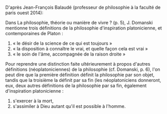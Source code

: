 D'après Jean-François Balaudé (professeur de philosophie à la faculté de paris ouest 2014):

Dans La philosophie, théorie ou manière de vivre ? (p. 5), J. Domanski mentionne trois définitions de la philosophie 
d'inspiration platonicienne, et contemporaines de Platon :

1. « le désir de la science de ce qui est toujours »
2. « la disposition à connaître le vrai, et quelle façon cela est vrai »
3. « le soin de l'âme, accompagnée de la raison droite »

Pour reprendre une distinction faite ultérieurement à propos d'autres définitions (néoplatoniciennes) de la philosophie 
(cf. Domanski, p. 6), l'on peut dire que la première définition définit la philosophie par son objet, tandis que la troisième 
la définit par sa fin (les néoplatoniciens donneront, eux, deux autres définitions de la philosophie par sa fin, 
également d'inspiration platonicienne : 

1. s'exercer à la mort, 
2. s'assimiler à Dieu autant qu'il est possible à l'homme.

